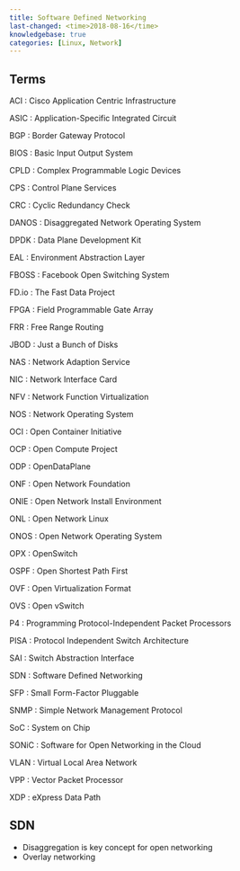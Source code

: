 ```yaml
---
title: Software Defined Networking
last-changed: <time>2018-08-16</time>
knowledgebase: true
categories: [Linux, Network]
---
```

## Terms

ACI
: Cisco Application Centric Infrastructure

ASIC
: Application-Specific Integrated Circuit

BGP
: Border Gateway Protocol

BIOS
: Basic Input Output System

CPLD
: Complex Programmable Logic Devices

CPS
: Control Plane Services

CRC
: Cyclic Redundancy Check

DANOS
: Disaggregated Network Operating System

DPDK
: Data Plane Development Kit

EAL
: Environment Abstraction Layer

FBOSS
: Facebook Open Switching System

FD.io
: The Fast Data Project

FPGA
: Field Programmable Gate Array

FRR
: Free Range Routing

JBOD
: Just a Bunch of Disks

NAS
: Network Adaption Service

NIC
: Network Interface Card

NFV
: Network Function Virtualization

NOS
: Network Operating System

OCI
: Open Container Initiative

OCP
: Open Compute Project

ODP
: OpenDataPlane

ONF
: Open Network Foundation

ONIE
: Open Network Install Environment

ONL
: Open Network Linux

ONOS
: Open Network Operating System

OPX
: OpenSwitch

OSPF
: Open Shortest Path First

OVF
: Open Virtualization Format

OVS
: Open vSwitch

P4
: Programming Protocol-Independent Packet Processors

PISA
: Protocol Independent Switch Architecture

SAI
: Switch Abstraction Interface

SDN
: Software Defined Networking

SFP
: Small Form-Factor Pluggable

SNMP
: Simple Network Management Protocol

SoC
: System on Chip

SONiC
: Software for Open Networking in the Cloud

VLAN
: Virtual Local Area Network

VPP
: Vector Packet Processor

XDP
: eXpress Data Path

## SDN

* Disaggregation is key concept for open networking
* Overlay networking
